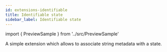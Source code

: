 ```yaml
---
id: extensions-identifiable
title: Identifiable state
sidebar_label: Identifiable state
---
```


import { PreviewSample } from '../src/PreviewSample'

A simple extension which allows to associate string metadata with a state.

<PreviewSample example="plugin-identifiable" />
